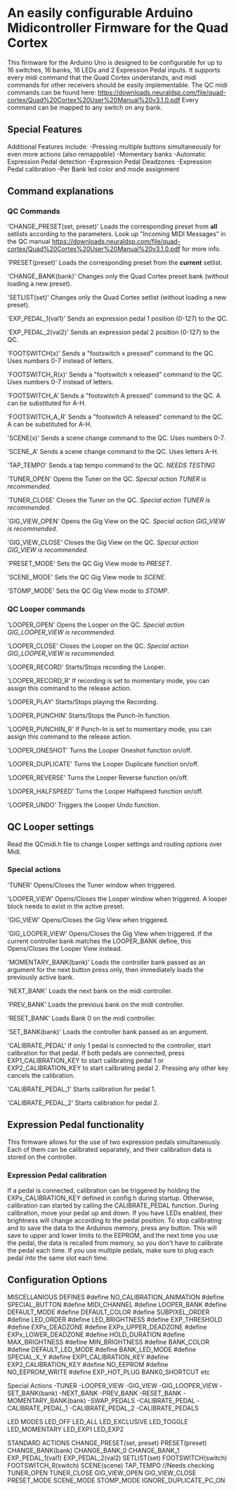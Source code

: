 # An easily configurable Arduino Midicontroller Firmware for the Quad Cortex
This firmware for the Arduino Uno is designed to be configurable for up to 16 switches, 16 banks, 16 LEDs and 2 Expression Pedal inputs.
It supports every midi command that the Quad Cortex understands, and midi commands for other receivers should be easily implementable.
The QC midi commands can be found here: https://downloads.neuraldsp.com/file/quad-cortex/Quad%20Cortex%20User%20Manual%20v3.1.0.pdf
Every command can be mapped to any switch on any bank.

## Special Features
Additional Features include:
-Pressing multiple buttons simultaneously for even more actions (also remappable)
-Momentary banks
-Automatic Expression Pedal detection
-Expression Pedal Deadzones
-Expression Pedal calibration
-Per Bank led color and mode assignment

## Command explanations
### QC Commands
'CHANGE_PRESET(set, preset)'
Loads the corresponding preset from **all** setlists according to the parameters. Look up "Incoming MIDI Messages" in the QC manual https://downloads.neuraldsp.com/file/quad-cortex/Quad%20Cortex%20User%20Manual%20v3.1.0.pdf for more info.

'PRESET(preset)'
Loads the corresponding preset from the **current** setlist.

'CHANGE_BANK(bank)'
Changes only the Quad Cortex preset bank (without loading a new preset).

'SETLIST(set)'
Changes only the Quad Cortex setlist (without loading a new preset).

'EXP_PEDAL_1(val1)'
Sends an expression pedal 1 position (0-127) to the QC.

'EXP_PEDAL_2(val2)'
Sends an expression pedal 2 position (0-127) to the QC.

'FOOTSWITCH(x)'
Sends a "footswitch x pressed" command to the QC. Uses numbers 0-7 instead of letters.

'FOOTSWITCH_R(x)'
Sends a "footswitch x released" command to the QC. Uses numbers 0-7 instead of letters.

'FOOTSWITCH_A'
Sends a "footswitch A pressed" command to the QC. A can be substituted for A-H.

'FOOTSWITCH_A_R'
Sends a "footswitch A released" command to the QC. A can be substituted for A-H.

'SCENE(x)'
Sends a scene change command to the QC. Uses numbers 0-7.

'SCENE_A'
Sends a scene change command to the QC. Uses letters A-H.

'TAP_TEMPO'
Sends a tap tempo command to the QC. _NEEDS TESTING_

'TUNER_OPEN'
Opens the Tuner on the QC. _Special action TUNER is recommended._

'TUNER_CLOSE'
Closes the Tuner on the QC. _Special action TUNER is recommended._

'GIG_VIEW_OPEN'
Opens the Gig View on the QC. _Special action GIG_VIEW is recommended._

'GIG_VIEW_CLOSE'
Closes the Gig View on the QC. _Special action GIG_VIEW is recommended._

'PRESET_MODE'
Sets the QC Gig View mode to _PRESET_.

'SCENE_MODE'
Sets the QC Gig View mode to _SCENE_.

'STOMP_MODE'
Sets the QC Gig View mode to _STOMP_.

### QC Looper commands
'LOOPER_OPEN'
Opens the Looper on the QC. _Special action GIG_LOOPER_VIEW is recommended._

'LOOPER_CLOSE'
Closes the Looper on the QC. _Special action GIG_LOOPER_VIEW is recommended._

'LOOPER_RECORD'
Starts/Stops recording the Looper.

'LOOPER_RECORD_R'
If recording is set to momentary mode, you can assign this command to the release action.

'LOOPER_PLAY'
Starts/Stops playing the Recording.

'LOOPER_PUNCHIN'
Starts/Stops the Punch-In function.

'LOOPER_PUNCHIN_R'
If Punch-In is set to momentary mode, you can assign this command to the release action.

'LOOPER_ONESHOT'
Turns the Looper Oneshot function on/off.

'LOOPER_DUPLICATE'
Turns the Looper Duplicate function on/off.

'LOOPER_REVERSE'
Turns the Looper Reverse function on/off.

'LOOPER_HALFSPEED'
Turns the Looper Halfspeed function on/off.

'LOOPER_UNDO'
Triggers the Looper Undo function.

## QC Looper settings
Read the QCmidi.h file to change Looper settings and routing options over Midi.
 

### Special actions
'TUNER'
Opens/Closes the Tuner window when triggered.

'LOOPER_VIEW'
Opens/Closes the Looper window when triggered. A looper block needs to exist in the active preset.

'GIG_VIEW'
Opens/Closes the Gig View when triggered.

'GIG_LOOPER_VIEW'
Opens/Closes the Gig View when triggered. If the current controller bank matches the LOOPER_BANK define, this Opens/Closes the Looper View instead.

'MOMENTARY_BANK(bank)'
Loads the controller bank passed as an argument for the next button press only, then immediately loads the previously active bank.

'NEXT_BANK'
Loads the next bank on the midi controller.

'PREV_BANK'
Loads the previous bank on the midi controller.

'RESET_BANK'
Loads Bank 0 on the midi controller.

'SET_BANK(bank)'
Loads the controller bank passed as an argument.

'CALIBRATE_PEDAL'
If only 1 pedal is connected to the controller, start calibration for that pedal. If both pedals are connected, press EXP1_CALIBRATION_KEY to start calibrating pedal 1 or EXP2_CALIBRATION_KEY to start calibrating pedal 2. Pressing any other key cancels the calibration.

'CALIBRATE_PEDAL_1'
Starts calibration for pedal 1.

'CALIBRATE_PEDAL_2'
Starts calibration for pedal 2.

## Expression Pedal functionality
This firmware allows for the use of two expression pedals simultaneously. Each of them can be calibrated separately, and their calibration data is stored on the controller.

### Expression Pedal calibration
If a pedal is connected, calibration can be triggered by holding the EXPx_CALIBRATION_KEY defined in config.h during startup. Otherwise, calibration can started by calling the CALIBRATE_PEDAL function.
During calibration, move your pedal up and down. If you have LEDs enabled, their brightness will change according to the pedal position.
To stop calibrating and to save the data to the Arduinos memory, press any button. This will save to upper and lower limits to the EEPROM, and the next time you use the pedal, the data is recalled from memory, so you don't have to calibrate the pedal each time. If you use multiple pedals, make sure to plug each pedal into the same slot each time.

 


## Configuration Options

MISCELLANIOUS DEFINES
#define NO_CALIBRATION_ANIMATION
#define SPECIAL_BUTTON
#define MIDI_CHANNEL
#define LOOPER_BANK
#define DEFAULT_MODE
#define DEFAULT_COLOR
#define SUBPIXEL_ORDER
#define LED_ORDER
#define LED_BRIGHTNESS
#define EXP_THRESHOLD
#define EXPx_DEADZONE
#define EXPx_UPPER_DEADZONE
#define EXPx_LOWER_DEADZONE
#define HOLD_DURATION
#define MAX_BRIGHTNESS
#define MIN_BRIGHTNESS
#define BANK_COLOR
#define DEFAULT_LED_MODE
#define BANK_LED_MODE
#define SPECIAL_X_Y
#define EXP1_CALIBRATION_KEY
#define EXP2_CALIBRATION_KEY
#define NO_EEPROM
#define NO_EEPROM_WRITE
#define EXP_HOT_PLUG
BANK0_SHORTCUT etc

Special Actions
-TUNER
-LOOPER_VIEW
-GIG_VIEW
-GIG_LOOPER_VIEW
-SET_BANK(bank)
-NEXT_BANK
-PREV_BANK
-RESET_BANK
-MOMENTARY_BANK(bank)
-SWAP_PEDALS
-CALIBRATE_PEDAL
-CALIBRATE_PEDAL_1
-CALIBRATE_PEDAL_2
-CALIBRATE_PEDALS

LED MODES
LED_OFF
LED_ALL
LED_EXCLUSIVE
LED_TOGGLE
LED_MOMENTARY
LED_EXP1
LED_EXP2

STANDARD ACTIONS
CHANGE_PRESET(set, preset)
PRESET(preset)
CHANGE_BANK(bank)
CHANGE_BANK_0
CHANGE_BANK_1
EXP_PEDAL_1(val1)
EXP_PEDAL_2(val2)
SETLIST(set)
FOOTSWITCH(switch)
FOOTSWITCH_R(switch)
SCENE(scene)
TAP_TEMPO //Needs checking
TUNER_OPEN
TUNER_CLOSE
GIG_VIEW_OPEN
GIG_VIEW_CLOSE
PRESET_MODE
SCENE_MODE
STOMP_MODE
IGNORE_DUPLICATE_PC_ON